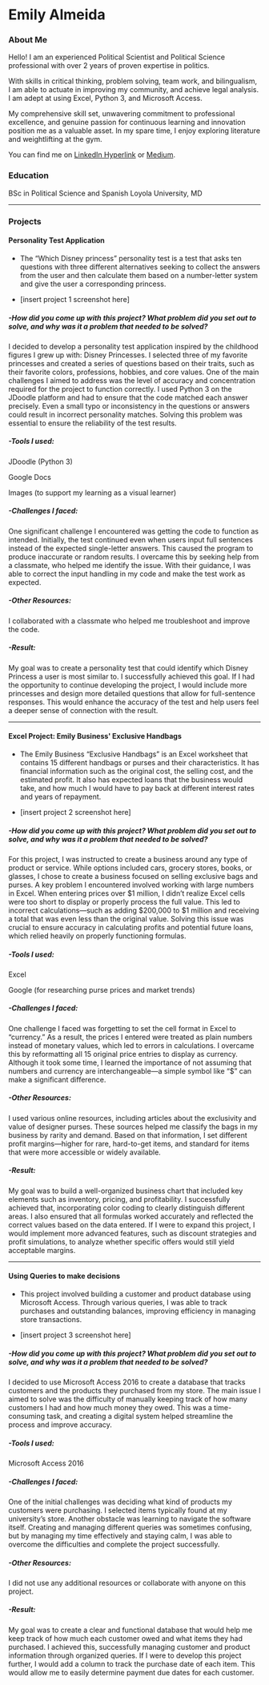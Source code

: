 # Emily Almeida

### About Me 

Hello! I am an experienced Political Scientist and Political Science professional with over 2 years of proven expertise in politics. 

With skills in critical thinking, problem solving, team work, and bilingualism, I am able to actuate in improving my community, and achieve legal analysis. I am adept at using Excel, Python 3, and Microsoft Access.  

My comprehensive skill set, unwavering commitment to professional excellence, and genuine passion for continuous learning and innovation position me as a valuable asset. In my spare time, I enjoy exploring literature and weightlifting at the gym.

You can find me on [LinkedIn Hyperlink](https://www.linkedin.com/in/emily-almeida-425635360?utm_source=share&utm_campaign=share_via&utm_content=profile&utm_medium=ios_app) or [Medium](https://medium.com/@samanthaalmeida753).

### Education 
BSc in Political Science and Spanish 
Loyola University, MD

***
### Projects

#### Personality Test Application
 - The “Which Disney princess” personality test is a test that asks ten questions with three different alternatives seeking to collect the answers from the user and then calculate them based on a number-letter system and give the user a corresponding princess. 

 - [insert project 1 screenshot here]
   
##### -How did you come up with this project? What problem did you set out to solve, and why was it a problem that needed to be solved?

I decided to develop a personality test application inspired by the childhood figures I grew up with: Disney Princesses. I selected three of my favorite princesses and created a series of questions based on their traits, such as their favorite colors, professions, hobbies, and core values.
One of the main challenges I aimed to address was the level of accuracy and concentration required for the project to function correctly. I used Python 3 on the JDoodle platform and had to ensure that the code matched each answer precisely. Even a small typo or inconsistency in the questions or answers could result in incorrect personality matches. Solving this problem was essential to ensure the reliability of the test results.

##### -Tools I used:

JDoodle (Python 3)

Google Docs

Images (to support my learning as a visual learner)

##### -Challenges I faced:
One significant challenge I encountered was getting the code to function as intended. Initially, the test continued even when users input full sentences instead of the expected single-letter answers. This caused the program to produce inaccurate or random results. I overcame this by seeking help from a classmate, who helped me identify the issue. With their guidance, I was able to correct the input handling in my code and make the test work as expected.

##### -Other Resources:
I collaborated with a classmate who helped me troubleshoot and improve the code.

##### -Result:

My goal was to create a personality test that could identify which Disney Princess a user is most similar to. I successfully achieved this goal. If I had the opportunity to continue developing the project, I would include more princesses and design more detailed questions that allow for full-sentence responses. This would enhance the accuracy of the test and help users feel a deeper sense of connection with the result.


***
####  Excel Project: Emily Business' Exclusive Handbags

 - The Emily Business “Exclusive Handbags” is an Excel worksheet that contains 15 different handbags or purses and their characteristics. It has financial information such as the original cost, the selling cost, and the estimated profit. It also has expected loans that the business would take, and how much I would have to pay back at different interest rates and years of repayment. 

 - [insert project 2 screenshot here]
   
##### -How did you come up with this project? What problem did you set out to solve, and why was it a problem that needed to be solved?

For this project, I was instructed to create a business around any type of product or service. While options included cars, grocery stores, books, or glasses, I chose to create a business focused on selling exclusive bags and purses.
A key problem I encountered involved working with large numbers in Excel. When entering prices over $1 million, I didn’t realize Excel cells were too short to display or properly process the full value. This led to incorrect calculations—such as adding $200,000 to $1 million and receiving a total that was even less than the original value. Solving this issue was crucial to ensure accuracy in calculating profits and potential future loans, which relied heavily on properly functioning formulas.

##### -Tools I used:

Excel

Google (for researching purse prices and market trends)

##### -Challenges I faced:
One challenge I faced was forgetting to set the cell format in Excel to “currency.” As a result, the prices I entered were treated as plain numbers instead of monetary values, which led to errors in calculations. I overcame this by reformatting all 15 original price entries to display as currency. Although it took some time, I learned the importance of not assuming that numbers and currency are interchangeable—a simple symbol like “$” can make a significant difference.

##### -Other Resources:
I used various online resources, including articles about the exclusivity and value of designer purses. These sources helped me classify the bags in my business by rarity and demand. Based on that information, I set different profit margins—higher for rare, hard-to-get items, and standard for items that were more accessible or widely available.

##### -Result:
My goal was to build a well-organized business chart that included key elements such as inventory, pricing, and profitability. I successfully achieved that, incorporating color coding to clearly distinguish different areas. I also ensured that all formulas worked accurately and reflected the correct values based on the data entered.
If I were to expand this project, I would implement more advanced features, such as discount strategies and profit simulations, to analyze whether specific offers would still yield acceptable margins.

***
#### Using Queries to make decisions

 - This project involved building a customer and product database using Microsoft Access. Through various queries, I was able to track purchases and outstanding balances, improving efficiency in managing store transactions.
   
 - [insert project 3 screenshot here]

##### -How did you come up with this project? What problem did you set out to solve, and why was it a problem that needed to be solved?
I decided to use Microsoft Access 2016 to create a database that tracks customers and the products they purchased from my store. The main issue I aimed to solve was the difficulty of manually keeping track of how many customers I had and how much money they owed. This was a time-consuming task, and creating a digital system helped streamline the process and improve accuracy.

##### -Tools I used:

Microsoft Access 2016

##### -Challenges I faced:
One of the initial challenges was deciding what kind of products my customers were purchasing. I selected items typically found at my university’s store. Another obstacle was learning to navigate the software itself. Creating and managing different queries was sometimes confusing, but by managing my time effectively and staying calm, I was able to overcome the difficulties and complete the project successfully.

##### -Other Resources:
I did not use any additional resources or collaborate with anyone on this project.

##### -Result:
My goal was to create a clear and functional database that would help me keep track of how much each customer owed and what items they had purchased. I achieved this, successfully managing customer and product information through organized queries.
If I were to develop this project further, I would add a column to track the purchase date of each item. This would allow me to easily determine payment due dates for each customer.


